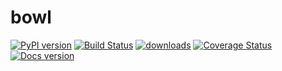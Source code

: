 bowl
===
[![PyPI version](https://badge.fury.io/py/bowl.svg)](http://badge.fury.io/py/bowl) [![Build Status](https://travis-ci.org/cglewis/bowl.png?branch=master)](https://travis-ci.org/cglewis/bowl) [![downloads](https://pypip.in/d/bowl/badge.png)](https://pypi.python.org/pypi/bowl) [![Coverage Status](https://coveralls.io/repos/cglewis/bowl/badge.png?branch=master)](https://coveralls.io/r/cglewis/bowl?branch=master) [![Docs version](https://readthedocs.org/projects/bowl/badge/?version=latest)](http://bowl.readthedocs.org/en/latest/)
